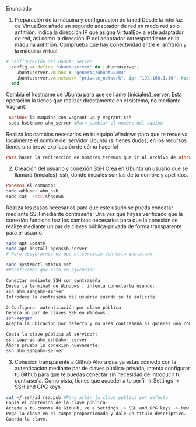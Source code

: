 Enunciado
1. Preparación de la máquina y configuración de la red
Desde la interfaz de VirtualBox añade un segundo adaptador de red en modo red solo anfitrión.
Indica la dirección IP que asigna VirtualBox a este adaptador de red, así como la dirección IP del adaptador correspondiente en la máquina anfitrión.
Comprueba que hay conectividad entre el anfitrión y la máquina virtual.
```ruby
# Configuración del Ubuntu Server
  config.vm.define "ubuntuserver" do |ubuntuserver|
    ubuntuserver.vm.box = "generic/ubuntu2204"
    ubuntuserver.vm.network "private_network", ip: "192.168.1.10", hostonly: true
  end
```
Cambia el hostname de Ubuntu para que se llame {iniciales}_server. Esta operación la tienes que realizar directamente en el sistema, no mediante Vagrant.
```ruby
 Abrimos la maquina con vagrant up y vagrant ssh 
 sudo hostname ahm_server #Para cambiar el nombre del equipo
 ```
Realiza los cambios necesarios en tu equipo Windows para que te resuelva localmente el nombre del servidor Ubuntu (si tienes dudas, en los recursos tienes una breve explicación de cómo hacerlo)
```ruby
Para hacer la redirección de nombres tenemos que ir al archivo de Windows c:\Windows\System32\Drivers\etc\hosts, dentro de ese archivo pones el hostname y la IP del Ubuntu Server que es ahm-server y 192.168.1.10
```
2. Creación del usuario y conexión SSH
Crea en Ubuntu un usuario que se llamará {iniciales}_ssh, donde iniciales son las de tu nombre y apellidos.
```ruby
Ponemos el comando:
sudo adduser ahm_ssh
sudo cat  /etc/shadown
```
Realiza los pasos necesarios para que este usurio se pueda conectar mediante SSH mediante contraseña.
Una vez que hayas verificado que la conexión funciona haz los cambios necesarios para que la conexión se realize mediante un par de claves pública-privada de forma transparente para el usuario.
```bash
sudo apt update
sudo apt install openssh-server
# Para asegurarnos de que el servicio ssh esta instalado

sudo systemctl status ssh
#Verificamos que esta en ejecucion 

Conectar mediante SSH con contraseña
Desde la terminal de Windows , intenta conectarte usando:
ssh ahm_ssh@ahm-server
Introduce la contraseña del usuario cuando se te solicite.

2 Configurar autenticación por clave pública
Genera un par de claves SSH en Windows :
ssh-keygen
Acepta la ubicación por defecto y no uses contraseña si quieres una conexión transparente.

Copia la clave pública al servidor:
ssh-copy-id ahm_ssh@ahm-_server
Ahora prueba la conexión nuevamente:
ssh ahm_ssh@ahm-server
```
3. Conexión transparente a Github
Ahora que ya estás cómodo con la autenticación mediante par de claves pública-privada, intenta configurar tu Github para que te puedas conectar sin necesidad de introducir tu contraseña. Como pista, tienes que acceder a tu perfil -> Settings -> SSH and GPG keys
```bash
cat ~/.ssh/id_rsa.pub #Para arbir la clave publica por defecto
Copia el contenido de la clave pública.
Accede a tu cuenta de GitHub, ve a Settings -> SSH and GPG keys -> New SSH key.
Pega la clave en el campo proporcionado y dale un título descriptivo.
Guarda la clave.

```